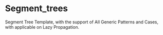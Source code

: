 # Segment_trees

Segment Tree Template, with the support of All Generic Patterns and Cases,
with applicable on Lazy Propagation.
